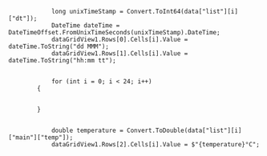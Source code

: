                 long unixTimeStamp = Convert.ToInt64(data["list"][i]["dt"]);
                DateTime dateTime = DateTimeOffset.FromUnixTimeSeconds(unixTimeStamp).DateTime;
                dataGridView1.Rows[0].Cells[i].Value = dateTime.ToString("dd MMM");
                dataGridView1.Rows[1].Cells[i].Value = dateTime.ToString("hh:mm tt");
                                
                
                for (int i = 0; i < 24; i++)
            {
            
            
            }
                
                
                double temperature = Convert.ToDouble(data["list"][i]["main"]["temp"]);
                dataGridView1.Rows[2].Cells[i].Value = $"{temperature}°C";
